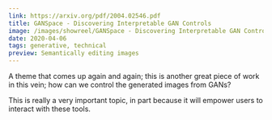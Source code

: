 ```yaml
---
link: https://arxiv.org/pdf/2004.02546.pdf
title: GANSpace - Discovering Interpretable GAN Controls
image: /images/showreel/GANSpace - Discovering Interpretable GAN Controls.jpg
date: 2020-04-06
tags: generative, technical
preview: Semantically editing images
---
```


A theme that comes up again and again; this is another great piece of work in
this vein; how can we control the generated images from GANs? 

This is really a very important topic, in part because it will empower users
to interact with these tools.

